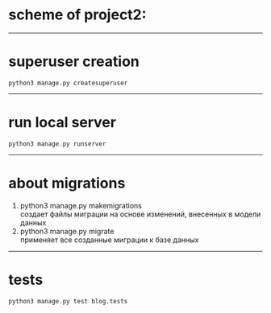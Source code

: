 # scheme of project2:

---
# superuser creation
```
python3 manage.py createsuperuser
```
---
# run local server
```
python3 manage.py runserver
```
---
# about migrations
1. python3 manage.py makemigrations\
создает файлы миграции на основе изменений, внесенных в модели данных
2. python3 manage.py migrate\
применяет все созданные миграции к базе данных
---
# tests
```
python3 manage.py test blog.tests
```